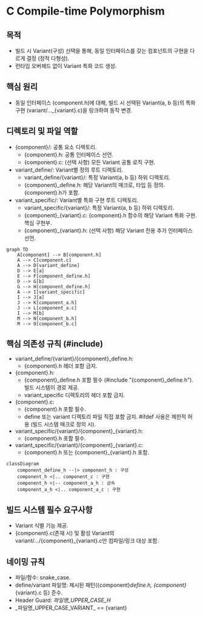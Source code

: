 # C Compile-time Polymorphism

## 목적

*   빌드 시 Variant(구성) 선택을 통해, 동일 인터페이스를 갖는 컴포넌트의 구현을 다르게 결정 (정적 다형성).
*   런타임 오버헤드 없이 Variant 특화 코드 생성.

## 핵심 원리

*   동일 인터페이스 (component.h)에 대해, 빌드 시 선택된 Variant(a, b 등)의 특화 구현 (variant/...\_{variant}.c)을 링크하여 동작 변경.

## 디렉토리 및 파일 역할

* {component}/: 공통 요소 디렉토리.
    *   {component}.h: 공통 인터페이스 선언.
    *   {component}.c: (선택 사항) 모든 Variant 공통 로직 구현.
* variant_define/: Variant별 정의 루트 디렉토리.
    *   variant_define/{variant}/: 특정 Variant(a, b 등) 하위 디렉토리.
    *   {component}\_define.h: 해당 Variant의 매크로, 타입 등 정의. {component}.h가 포함.
*   variant_specific/: Variant별 특화 구현 루트 디렉토리.
    *   variant_specific/{variant}/: 특정 Variant(a, b 등) 하위 디렉토리.
    *   {component}\_{variant}.c: {component}.h 함수의 해당 Variant 특화 구현. 핵심 구현부.
    *   {component}\_{variant}.h: (선택 사항) 해당 Variant 전용 추가 인터페이스 선언.

```mermaid
graph TD
    A[component] --> B[component.h]
    A --> C[component.c]
    A --> D[variant_define]
    D --> E[a]
    E --> F[component_define.h]
    D --> G[b]
    G --> H[component_define.h]
    A --> I[variant_specific]
    I --> J[a]
    J --> K[component_a.h]
    J --> L[component_a.c]
    I --> M[b]
    M --> N[component_b.h]
    M --> O[component_b.c]
```

## 핵심 의존성 규칙 (#include)
*   variant_define/{variant}/{component}\_define.h:
    *   {component}.h 헤더 포함 금지.
*   {component}.h:
    *   {component}\_define.h 포함 필수 (#include "{component}\_define.h"). 빌드 시스템이 경로 제공.
    *   variant_specific 디렉토리의 헤더 포함 금지.
*   {component}.c:
    *   {component}.h 포함 필수.
    *   define 또는 variant 디렉토리 파일 직접 포함 금지. \#ifdef 사용은 제한적 허용 (빌드 시스템 매크로 정의 시).
*   variant_specific/{variant}/{component}_{variant}.h:
    *   {component}.h 포함 필수.
*   variant_specific/{variant}/{component}_{variant}.c:
    *   {component}.h 또는 {component}_{variant}.h 포함.

```mermaid
classDiagram
    component_define_h --|> component_h : 구성
    component_h <|.. component_c : 구현
    component_h <|-- component_a_h : 상속
    component_a_h <|.. component_a_c : 구현
```

## 빌드 시스템 필수 요구사항
*   Variant 식별 기능 제공.
*   {component}.c(존재 시) 및 활성 Variant의 variant/.../{component}_{variant}.c만 컴파일/링크 대상 포함.

## 네이밍 규칙
* 파일/함수: snake_case.
* define/variant 파일명: 제시된 패턴({component}_define.h, {component}_{variant}.c 등) 준수.
* Header Guard: _파일명_UPPER_CASE_H_
* \_파일명_UPPER_CASE_VARIANT_ == {variant}
